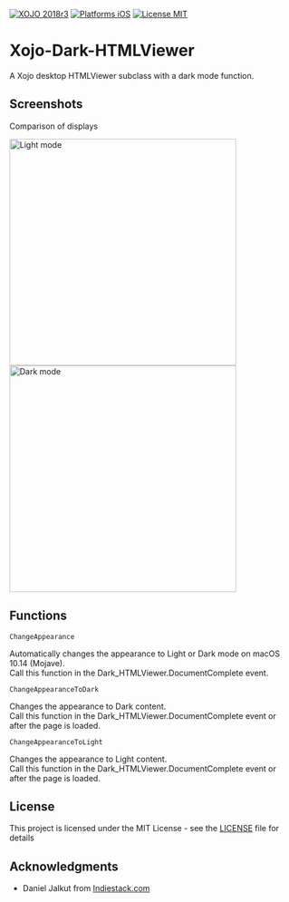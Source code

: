 [![XOJO 2018r3](https://img.shields.io/badge/XOJO-2018r3-71AF3A.svg)](https://www.xojo.com/)
[![Platforms iOS](https://img.shields.io/badge/Platform-Desktop-lightgray.svg?style=flat)](http://www.apple.com/ios/)
[![License MIT](https://img.shields.io/badge/license-MIT-blue.svg)](https://opensource.org/licenses/MIT)

# Xojo-Dark-HTMLViewer
A Xojo desktop HTMLViewer subclass with a dark mode function.

## Screenshots

Comparison of displays

<img src="https://github.com/jkleroy/Xojo-Dark-HTMLViewer/blob/master/img/light.png" width="400" alt="Light mode"> <img src="https://github.com/jkleroy/Xojo-Dark-HTMLViewer/blob/master/img/dark.png" width="400" alt="Dark mode">




## Functions

    ChangeAppearance

Automatically changes the appearance to Light or Dark mode on macOS 10.14 (Mojave).  
Call this function in the Dark_HTMLViewer.DocumentComplete event.

    ChangeAppearanceToDark

Changes the appearance to Dark content.  
Call this function in the Dark_HTMLViewer.DocumentComplete event or after the page is loaded.

    ChangeAppearanceToLight

Changes the appearance to Light content.  
Call this function in the Dark_HTMLViewer.DocumentComplete event or after the page is loaded.



## License

This project is licensed under the MIT License - see the [LICENSE](LICENSE) file for details

## Acknowledgments

* Daniel Jalkut from [Indiestack.com](https://indiestack.com/2018/10/supporting-dark-mode-in-app-web-content/)

